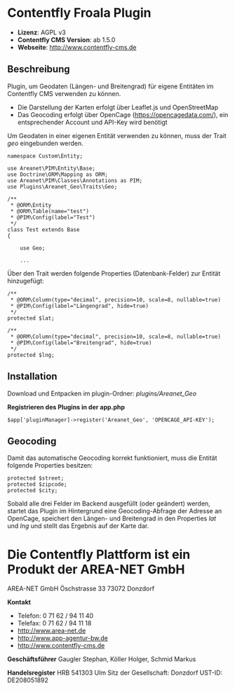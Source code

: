 # Contentfly Froala Plugin
- **Lizenz**: AGPL v3
- **Contentfly CMS Version**: ab 1.5.0
- **Webseite**: http://www.contentfly-cms.de

## Beschreibung

Plugin, um Geodaten (Längen- und Breitengrad) für eigene Entitäten im Contentfly CMS verwenden zu können.

- Die Darstellung der Karten erfolgt über Leaflet.js und OpenStreetMap
- Das Geocoding erfolgt über OpenCage (https://opencagedata.com/), ein entsprechender Account und API-Key wird benötigt

Um Geodaten in einer eigenen Entität verwenden zu können, muss der Trait _geo_ eingebunden werden.

```
namespace Custom\Entity;

use Areanet\PIM\Entity\Base;
use Doctrine\ORM\Mapping as ORM;
use Areanet\PIM\Classes\Annotations as PIM;
use Plugins\Areanet_Geo\Traits\Geo;

/**
 * @ORM\Entity
 * @ORM\Table(name="test")
 * @PIM\Config(label="Test")
 */
class Test extends Base
{

    use Geo;
    
    ...
```

Über den Trait werden folgende Properties (Datenbank-Felder) zur Entität hinzugefügt:
```
/**
 * @ORM\Column(type="decimal", precision=10, scale=8, nullable=true)
 * @PIM\Config(label="Längengrad", hide=true)
 */
protected $lat;

/**
 * @ORM\Column(type="decimal", precision=10, scale=8, nullable=true)
 * @PIM\Config(label="Breitengrad", hide=true)
 */
protected $lng;
```

## Installation

Download und Entpacken im plugin-Ordner: _plugins/Areanet_Geo_

**Registrieren des Plugins in der app.php**
```
$app['pluginManager]->register('Areanet_Geo', 'OPENCAGE_API-KEY');
```

## Geocoding

Damit das automatische Geocoding korrekt funktioniert, muss die Entität folgende Properties besitzen:
```
protected $street;
protected $zipcode;
protected $city;
```

Sobald alle drei Felder im Backend ausgefüllt (oder geändert) werden, startet das Plugin im Hintergrund eine Geocoding-Abfrage der Adresse an OpenCage, speichert den Längen- und Breitengrad in den Properties _lat_ und _lng_  und stellt das Ergebnis auf der Karte dar.


# Die Contentfly Plattform ist ein Produkt der AREA-NET GmbH

AREA-NET GmbH
Öschstrasse 33
73072 Donzdorf

**Kontakt**

- Telefon: 0 71 62 / 94 11 40
- Telefax: 0 71 62 / 94 11 18
- http://www.area-net.de
- http://www.app-agentur-bw.de
- http://www.contentfly-cms.de


**Geschäftsführer**
Gaugler Stephan, Köller Holger, Schmid Markus

**Handelsregister**
HRB 541303 Ulm
Sitz der Gesellschaft: Donzdorf
UST-ID: DE208051892




